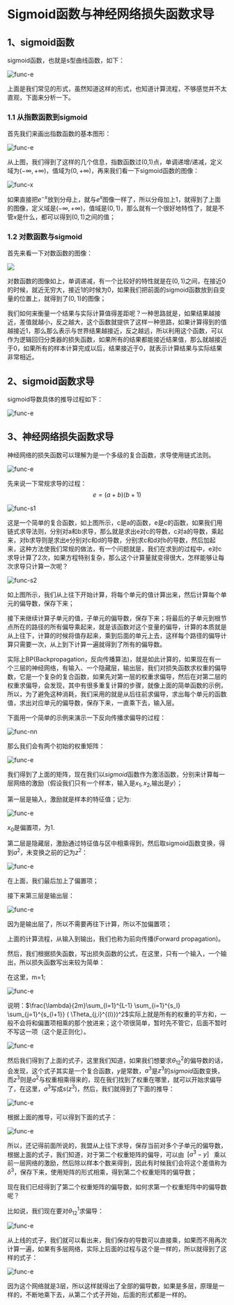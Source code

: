 # Sigmoid函数与神经网络损失函数求导


## 1、sigmoid函数
sigmoid函数，也就是s型曲线函数，如下： 

![func-e](http://markdown-images-1251766755.cos.ap-beijing.myqcloud.com/notebook/2019-09-23-123506.png)

  上面是我们常见的形式，虽然知道这样的形式，也知道计算流程，不够感觉并不太直观，下面来分析一下。



### 1.1 从指数函数到sigmoid

   首先我们来画出指数函数的基本图形：

![func-e](http://markdown-images-1251766755.cos.ap-beijing.myqcloud.com/notebook/2019-09-23-123507.png)  

   从上图，我们得到了这样的几个信息，指数函数过(0,1)点，单调递增/递减，定义域为$(-\infty,+\infty)$，值域为$(0,+\infty)$，再来我们看一下sigmoid函数的图像：

![func-x](http://markdown-images-1251766755.cos.ap-beijing.myqcloud.com/notebook/2019-09-23-123510.png)

   如果直接把$e^{-x}$放到分母上，就与$e^{x}$图像一样了，所以分母加上1，就得到了上面的图像，定义域是$(-\infty,+\infty)$，值域是$(0,1)$，那么就有一个很好地特性了，就是不管$x$是什么，都可以得到$(0,1)$之间的值；

### 1.2 对数函数与sigmoid

   首先来看一下对数函数的图像：

![](http://markdown-images-1251766755.cos.ap-beijing.myqcloud.com/notebook/2019-09-23-123512.png)        

   对数函数的图像如上，单调递减，有一个比较好的特性就是在$(0,1)$之间，在接近0的时候，就近无穷大，接近1的时候为0，如果我们把前面的sigmoid函数放到自变量的位置上，就得到了$(0,1)$的图像；

   我们如何来衡量一个结果与实际计算值得差距呢？一种思路就是，如果结果越接近，差值就越小，反之越大，这个函数就提供了这样一种思路，如果计算得到的值越接近1，那么那么表示与世界结果越接近，反之越远，所以利用这个函数，可以作为逻辑回归分类器的损失函数，如果所有的结果都能接近结果值，那么就越接近于0，如果所有的样本计算完成以后，结果接近于0，就表示计算结果与实际结果非常相近。

## 2、sigmoid函数求导

sigmoid导数具体的推导过程如下：

![func-e](http://markdown-images-1251766755.cos.ap-beijing.myqcloud.com/notebook/2019-09-23-123513.png)

## 3、神经网络损失函数求导

神经网络的损失函数可以理解为是一个多级的复合函数，求导使用链式法则。

![func-e](http://markdown-images-1251766755.cos.ap-beijing.myqcloud.com/notebook/2019-09-23-123514.png)

 先来说一下常规求导的过程：
$$
e = (a+b)(b+1)
$$


![func-s1](http://markdown-images-1251766755.cos.ap-beijing.myqcloud.com/notebook/2019-09-23-123516.png)

   这是一个简单的复合函数，如上图所示，c是a的函数，e是c的函数，如果我们用链式求导法则，分别对a和b求导，那么就是求出e对c的导数，c对a的导数，乘起来，对b求导则是求出e分别对c和d的导数，分别求c和d对b的导数，然后加起来，这种方法使我们常规的做法，有一个问题就是，我们在求到的过程中，e对c求导计算了2次，如果方程特别复杂，那么这个计算量就变得很大，怎样能够让每次求导只计算一次呢？

![func-s2](http://markdown-images-1251766755.cos.ap-beijing.myqcloud.com/notebook/2019-09-23-123517.png)

   如上图所示，我们从上往下开始计算，将每个单元的值计算出来，然后计算每个单元的偏导数，保存下来；

   接下来继续计算子单元的值，子单元的偏导数，保存下来；将最后的子单元到根节点所在的路径的所有偏导乘起来，就是该函数对这个变量的偏导，计算的本质就是从上往下，计算的时候将值存起来，乘到后面的单元上去，这样每个路径的偏导计算只需要一次，从上到下计算一遍就得到了所有的偏导数。

   实际上BP(Backpropagation，反向传播算法)，就是如此计算的，如果现在有一个三层的神经网络，有输入、一个隐藏层，输出层，我们对损失函数求权重的偏导数，它是一个复杂的复合函数，如果先对第一层的权重求偏导，然后在对第二层的权重求偏导，会发现，其中有很多重复计算的步骤，就像上面的简单函数的示例，所以，为了避免这种消耗，我们采用的就是从后往前求偏导，求出每个单元的函数值，求出对应单元的偏导数，保存下来，一直乘下去，输入层。

   下面用一个简单的示例来演示一下反向传播求偏导的过程：  

![func-nn](http://markdown-images-1251766755.cos.ap-beijing.myqcloud.com/notebook/2019-09-23-123518.png)

那么我们会有两个初始的权重矩阵：

![func-e](http://markdown-images-1251766755.cos.ap-beijing.myqcloud.com/notebook/2019-09-23-123519.png)

 我们得到了上面的矩阵，现在我们以$sigmoid$函数作为激活函数，分别来计算每一层网络的激励（假设我们只有一个样本，输入是$x_1,x_2,$输出是$y$）；

第一层是输入，激励就是样本的特征值；记为:

![func-e](http://markdown-images-1251766755.cos.ap-beijing.myqcloud.com/notebook/2019-09-23-123522.png)

$x_0$是偏置项，为1.

第二层是隐藏层，激励通过特征值与区中相乘得到，然后取sigmoid函数变换，得到$a^2$，未变换之前的记为$z^2$：

 ![func-e](http://markdown-images-1251766755.cos.ap-beijing.myqcloud.com/notebook/2019-09-23-123523.png)

在上面，我们最后加上了偏置项；

接下来第三层是输出层：

![func-e](http://markdown-images-1251766755.cos.ap-beijing.myqcloud.com/notebook/2019-09-23-123524.png)

因为是输出层了，所以不需要再往下计算，所以不加偏置项；

   上面的计算流程，从输入到输出，我们也称为前向传播(Forward propagation)。

   然后，我们根据损失函数，写出损失函数的公式，在这里，只有一个输入，一个输出，所以损失函数写出来较为简单：

在这里，m=1;

![func-e](http://markdown-images-1251766755.cos.ap-beijing.myqcloud.com/notebook/2019-09-23-123525.png)

说明：$\frac{\lambda}{2m}\sum_{l=1}^{L-1} \sum_{i=1}^{s_l} \sum_{j=1}^{s_{l+1}} ( \Theta_{j,i}^{(l)})^2$实际上就是所有的权重的平方和，一般不会将和偏置项相乘的那个放进来；这个项很简单，暂时先不管它，后面不暂时不写这一项（这个是正则化）。

![func-e](http://markdown-images-1251766755.cos.ap-beijing.myqcloud.com/notebook/2019-09-23-123526.png)

然后我们得到了上面的式子，这里我们知道，如果我们想要求$\theta^2_{12}$的偏导数的话，会发现，这个式子其实是一个复合函数，$y$是常数，$a^3$是$z^3$的$sigmoid$函数变换，而$z^3$则是$a^2$与权重相乘得来的，现在我们找到了权重在哪里，就可以开始求偏导了，在这里，$a^3$写成$s(z^3)$，然后，我们就得到了下面的推导：

![func-e](http://markdown-images-1251766755.cos.ap-beijing.myqcloud.com/notebook/2019-09-23-123527.png)

 根据上面的推导，可以得到下面的式子：

![func-e](http://markdown-images-1251766755.cos.ap-beijing.myqcloud.com/notebook/2019-09-23-123528.png)

所以，还记得前面所说的，我盟从上往下求导，保存当前对多个子单元的偏导数，根据上面的式子，我们知道，对于第二个权重矩阵的偏导，可以由` `$\left[  a^3 -y  \right]$ ` `乘以前一层网络的激励，然后除以样本个数来得到，因此有时候我们会将这个差值称为$\delta^3$，保存下来，使用矩阵的形式相乘，得到第二个权重矩阵的偏导数；

   现在我们已经得到了第二个权重矩阵的偏导数，如何求第一个权重矩阵中的偏导数呢？

比如说，我们现在要对$\theta^1_{12}$求偏导：

![func-e](http://markdown-images-1251766755.cos.ap-beijing.myqcloud.com/notebook/2019-09-23-123529.png)

从上线的式子，我们就可以看出来，我们保存的导数可以直接乘，如果而不用再次计算一遍，如果有多层网络，实际上后面的过程与这个是一样的，所以就得到了这样的式子：

![func-e](http://markdown-images-1251766755.cos.ap-beijing.myqcloud.com/notebook/2019-09-23-123530.png)

因为这个网络就是3层，所以这样就得出了全部的偏导数，如果是多层，原理是一样的，不断地乘下去，从第二个式子开始，后面的形式都是一样的。


